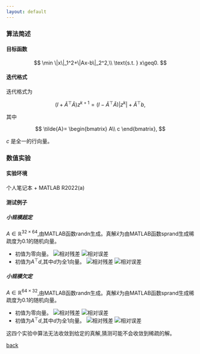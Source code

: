 ```yaml
---
layout: default
---
```

### 算法简述
#### 目标函数
$$
\min \|x\|_1^2+\|Ax-b\|_2^2,\\
\text{s.t. } x\geq0.
$$
#### 迭代格式
迭代格式为

$$
(I + \tilde{A}^{\top}\tilde{A})z^{k+1}=(I - \tilde{A}^{\top}\tilde{A})|z^k|+\tilde{A}^{\top}b,
$$

其中

$$
\tilde{A}=
\begin{bmatrix}
A\\
c
\end{bmatrix},
$$

$c$ 是全一的行向量。

### 数值实验

#### 实验环境
个人笔记本 + MATLAB R2022(a)
#### 测试例子
##### 小规模超定
$A\in\mathbb{R}^{32\times64}$,由MATLAB函数randn生成。真解$\hat x$为由MATLAB函数sprand生成稀疏度为0.1的随机向量。

* 初值为零向量。
![相对残差](figure/mod_l1/RES_test1.png "相对残差")
![相对误差](figure/mod_l1/ERR_test1.png "相对误差")
* 初值为$A^{\top}d$,其中$d$为全1向量。
![相对残差](figure/mod_l1/RES_test2.png "相对残差")
![相对误差](figure/mod_l1/ERR_test2.png "相对误差")
##### 小规模欠定
$A\in\mathbb{R}^{64\times32}$,由MATLAB函数randn生成。真解$\hat x$为由MATLAB函数sprand生成稀疏度为0.1的随机向量。

* 初值为零向量。
![相对残差](./figure/mod_l1/RES_test3.png "相对残差")
![相对误差](./figure/mod_l1/ERR_test3.png "相对误差")
* 初值为$A^{\top}d$,其中$d$为全1向量。
![相对残差](./figure/mod_l1/RES_test4.png "相对残差")
![相对误差](./figure/mod_l1/ERR_test4.png "相对误差")

这四个实验中算法无法收敛到给定的真解,猜测可能不会收敛到稀疏的解。

[back](./)







